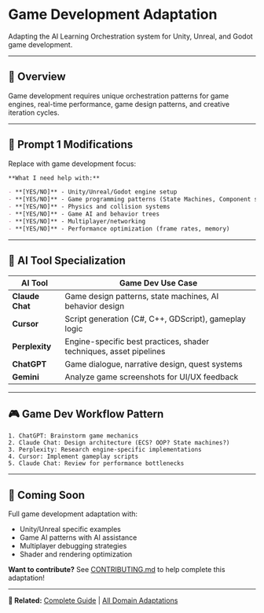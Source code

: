 # Game Development Adaptation

Adapting the AI Learning Orchestration system for Unity, Unreal, and Godot game development.

---

## 🎯 Overview

Game development requires unique orchestration patterns for game engines, real-time performance, game design patterns, and creative iteration cycles.

---

## 📝 Prompt 1 Modifications

Replace with game development focus:

```markdown
**What I need help with:**

- **[YES/NO]** - Unity/Unreal/Godot engine setup
- **[YES/NO]** - Game programming patterns (State Machines, Component systems)
- **[YES/NO]** - Physics and collision systems
- **[YES/NO]** - Game AI and behavior trees
- **[YES/NO]** - Multiplayer/networking
- **[YES/NO]** - Performance optimization (frame rates, memory)
```

---

## 🔧 AI Tool Specialization

| AI Tool | Game Dev Use Case |
|---------|-------------------|
| **Claude Chat** | Game design patterns, state machines, AI behavior design |
| **Cursor** | Script generation (C#, C++, GDScript), gameplay logic |
| **Perplexity** | Engine-specific best practices, shader techniques, asset pipelines |
| **ChatGPT** | Game dialogue, narrative design, quest systems |
| **Gemini** | Analyze game screenshots for UI/UX feedback |

---

## 🎮 Game Dev Workflow Pattern

```
1. ChatGPT: Brainstorm game mechanics
2. Claude Chat: Design architecture (ECS? OOP? State machines?)
3. Perplexity: Research engine-specific implementations
4. Cursor: Implement gameplay scripts
5. Claude Chat: Review for performance bottlenecks
```

---

## 🚀 Coming Soon

Full game development adaptation with:
- Unity/Unreal specific examples
- Game AI patterns with AI assistance
- Multiplayer debugging strategies
- Shader and rendering optimization

**Want to contribute?** See [CONTRIBUTING.md](../CONTRIBUTING.md) to help complete this adaptation!

---

**🔗 Related:** [Complete Guide](../COMPLETE-GUIDE.md) | [All Domain Adaptations](./)